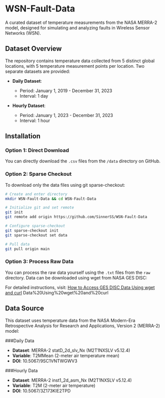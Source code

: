 # WSN-Fault-Data

A curated dataset of temperature measurements from the NASA MERRA-2 model, designed for simulating and analyzing faults in Wireless Sensor Networks (WSN).

## Dataset Overview

The repository contains temperature data collected from 5 distinct global locations, with 5 temperature measurement points per location. Two separate datasets are provided:

- **Daily Dataset**: 
  - Period: January 1, 2019 - December 31, 2023
  - Interval: 1 day
  
- **Hourly Dataset**:
  - Period: January 1, 2023 - December 31, 2023
  - Interval: 1 hour

## Installation

### Option 1: Direct Download
You can directly download the `.csv` files from the `/data` directory on GitHub.

### Option 2: Sparse Checkout
To download only the data files using git sparse-checkout:

```bash
# Create and enter directory
mkdir WSN-Fault-Data && cd WSN-Fault-Data

# Initialize git and set remote
git init
git remote add origin https://github.com/SinnerSS/WSN-Fault-Data

# Configure sparse-checkout
git sparse-checkout init
git sparse-checkout set data

# Pull data
git pull origin main
```

### Option 3: Process Raw Data
You can process the raw data yourself using the `.txt` files from the `raw` directory. Data can be downloaded using wget from NASA GES DISC:

For detailed instructions, visit: [How to Access GES DISC Data Using wget and curl](https://disc.gsfc.nasa.gov/information/howto?title=How%20to%20Access%20GES%20DISC%20Data%20Using%20wget%20and%20curl)
Data%20Using%20wget%20and%20curl 

## Data Source
This dataset uses temperature data from the NASA Modern-Era Retrospective Analysis for Research and Applications, Version 2 (MERRA-2) model:

###Daily Data

- **Dataset**: MERRA-2 statD_2d_slv_Nx (M2T1NXSLV v5.12.4)
- **Variable**: T2MMean (2-meter air temperature mean)
- **DOI**: 10.5067/9SC1VNTWGWV3

###Hourly Data

- **Dataset**: MERRA-2 inst1_2d_asm_Nx (M2T1NXSLV v5.12.4)
- **Variable**: T2M (2-meter air temperature)
- **DOI**: 10.5067/3Z173KIE2TPD
